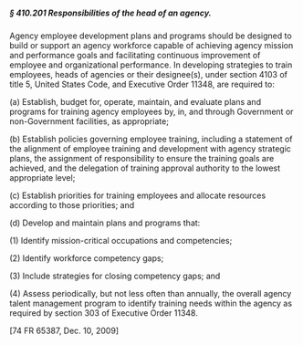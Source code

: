 ##### § 410.201 Responsibilities of the head of an agency. #####

Agency employee development plans and programs should be designed to build or support an agency workforce capable of achieving agency mission and performance goals and facilitating continuous improvement of employee and organizational performance. In developing strategies to train employees, heads of agencies or their designee(s), under section 4103 of title 5, United States Code, and Executive Order 11348, are required to:

(a) Establish, budget for, operate, maintain, and evaluate plans and programs for training agency employees by, in, and through Government or non-Government facilities, as appropriate;

(b) Establish policies governing employee training, including a statement of the alignment of employee training and development with agency strategic plans, the assignment of responsibility to ensure the training goals are achieved, and the delegation of training approval authority to the lowest appropriate level;

(c) Establish priorities for training employees and allocate resources according to those priorities; and

(d) Develop and maintain plans and programs that:

(1) Identify mission-critical occupations and competencies;

(2) Identify workforce competency gaps;

(3) Include strategies for closing competency gaps; and

(4) Assess periodically, but not less often than annually, the overall agency talent management program to identify training needs within the agency as required by section 303 of Executive Order 11348.

[74 FR 65387, Dec. 10, 2009]